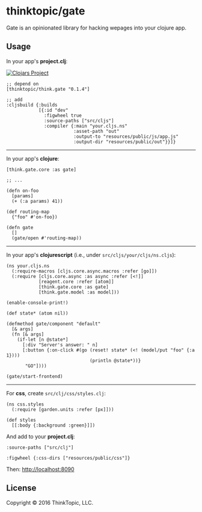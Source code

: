 # thinktopic/gate

Gate is an opinionated library for hacking wepages into your clojure app.

## Usage

In your app's **project.clj**:

[![Clojars Project](https://img.shields.io/clojars/v/thinktopic/think.gate.svg)](https://clojars.org/thinktopic/think.gate)

```
;; depend on
[thinktopic/think.gate "0.1.4"]

;; add
:cljsbuild {:builds
            [{:id "dev"
              :figwheel true
              :source-paths ["src/cljs"]
              :compiler {:main "your.cljs.ns"
                         :asset-path "out"
                         :output-to "resources/public/js/app.js"
                         :output-dir "resources/public/out"}}]}

```

---

In your app's **clojure**:

```
[think.gate.core :as gate]

;; ...

(defn on-foo
  [params]
  (+ (:a params) 41))

(def routing-map
  {"foo" #'on-foo})

(defn gate
  []
  (gate/open #'routing-map))

```

---

In your app's **clojurescript** (i.e., under `src/cljs/your/cljs/ns.cljs`):

```
(ns your.cljs.ns
  (:require-macros [cljs.core.async.macros :refer [go]])
  (:require [cljs.core.async :as async :refer [<!]]
            [reagent.core :refer [atom]]
            [think.gate.core :as gate]
            [think.gate.model :as model]))

(enable-console-print!)

(def state* (atom nil))

(defmethod gate/component "default"
  [& args]
  (fn [& args]
    (if-let [n @state*]
      [:div "Server's answer: " n]
      [:button {:on-click #(go (reset! state* (<! (model/put "foo" {:a 1})))
                               (println @state*))}
       "GO"])))

(gate/start-frontend)
```

---

For **css**, create `src/clj/css/styles.clj`:

```
(ns css.styles
  (:require [garden.units :refer [px]]))

(def styles
  [[:body {:background :green}]])
```

And add to your **project.clj**:

```
:source-paths ["src/clj"]

:figwheel {:css-dirs ["resources/public/css"]}
```

Then: [http://localhost:8090](http://localhost:8090)

## License

Copyright © 2016 ThinkTopic, LLC.
